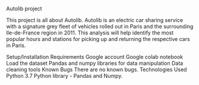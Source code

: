 Autolib project


This project is all about Autolib. Autolib is an electric car sharing service with a signature grey fleet of vehicles rolled out in Paris and the surrounding Ile-de-France region in 2011. 
This analysis will help identify the most popular hours and stations for picking up and returning the respective cars in Paris.

Setup/Installation Requirements Google account Google colab notebook Load the dataset Pandas and numpy libraries for data manipulation Data cleaning tools Known Bugs There are no known bugs. Technologies Used Python 3.7 Python library - Pandas and Numpy.
